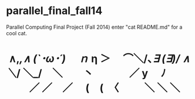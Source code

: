 parallel_final_fall14
=====================

Parallel Computing Final Project (Fall 2014)
enter "cat README.md" for a cool cat.


‌     ∧,_,∧
    (`･ω･´)　 ｎ_
  η  ＞　 ⌒＼/､_∃
 (∃)/   ∧　　＼_/
 ＼_/　＼　　丶
　  　　／ y　 ﾉ
　  　／ ／　／
    　(　(　〈
　   　＼ ＼  ＼
　   　
=====================
